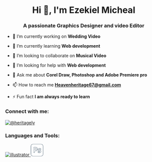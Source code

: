 <h1 align="center">Hi 👋, I'm Ezekiel Micheal</h1>
<h3 align="center">A passionate Graphics Designer and video Editor</h3>

- 🔭 I’m currently working on **Wedding Video**

- 🌱 I’m currently learning **Web development**

- 👯 I’m looking to collaborate on **Musical Video**

- 🤝 I’m looking for help with **Web development**

- 💬 Ask me about **Corel Draw, Photoshop and Adobe Premiere pro**

- 📫 How to reach me **Heavenheritage67@gmail.com**

- ⚡ Fun fact **I am always ready to learn**

<h3 align="left">Connect with me:</h3>
<p align="left">
<a href="https://twitter.com/@heritagely" target="blank"><img align="center" src="https://raw.githubusercontent.com/rahuldkjain/github-profile-readme-generator/master/src/images/icons/Social/twitter.svg" alt="@heritagely" height="30" width="40" /></a>
</p>

<h3 align="left">Languages and Tools:</h3>
<p align="left"> <a href="https://www.adobe.com/in/products/illustrator.html" target="_blank" rel="noreferrer"> <img src="https://www.vectorlogo.zone/logos/adobe_illustrator/adobe_illustrator-icon.svg" alt="illustrator" width="40" height="40"/> </a> <a href="https://www.photoshop.com/en" target="_blank" rel="noreferrer"> <img src="https://raw.githubusercontent.com/devicons/devicon/master/icons/photoshop/photoshop-line.svg" alt="photoshop" width="40" height="40"/> </a> </p>
